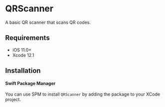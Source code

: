 # QRScanner

A basic QR scanner that scans QR codes.

## Requirements

- iOS 11.0+
- Xcode 12.1

## Installation

#### Swift Package Manager
You can use SPM to install `QRScanner` by adding the package to your XCode project.
